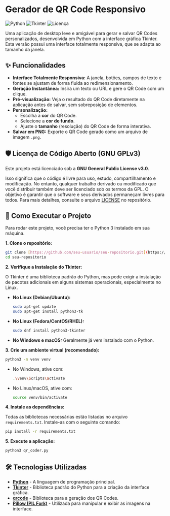 # Gerador de QR Code Responsivo

![Python](https://img.shields.io/badge/Python-3.8%2B-blue.svg)
![Tkinter](https://img.shields.io/badge/UI-Tkinter-orange.svg)
![Licença](https://img.shields.io/badge/License-GPLv3-blue.svg)

Uma aplicação de desktop leve e amigável para gerar e salvar QR Codes personalizados, desenvolvida em Python com a interface gráfica Tkinter. Esta versão possui uma interface totalmente responsiva, que se adapta ao tamanho da janela.

## ✨ Funcionalidades

* **Interface Totalmente Responsiva:** A janela, botões, campos de texto e fontes se ajustam de forma fluida ao redimensionamento.
* **Geração Instantânea:** Insira um texto ou URL e gere o QR Code com um clique.
* **Pré-visualização:** Veja o resultado do QR Code diretamente na aplicação antes de salvar, sem sobreposição de elementos.
* **Personalização:**
    * Escolha a **cor** do QR Code.
    * Selecione a **cor de fundo**.
    * Ajuste o **tamanho** (resolução) do QR Code de forma interativa.
* **Salvar em PNG:** Exporte o QR Code gerado como um arquivo de imagem `.png`.

## 🛡️ Licença de Código Aberto (GNU GPLv3)

Este projeto está licenciado sob a **GNU General Public License v3.0**.

Isso significa que o código é livre para uso, estudo, compartilhamento e modificação. No entanto, qualquer trabalho derivado ou modificado que você distribuir também deve ser licenciado sob os termos da GPL. O objetivo é garantir que o software e seus derivados permaneçam livres para todos. Para mais detalhes, consulte o arquivo [LICENSE](LICENSE) no repositório.

## 🚀 Como Executar o Projeto

Para rodar este projeto, você precisa ter o Python 3 instalado em sua máquina.

**1. Clone o repositório:**

```bash
git clone [https://github.com/seu-usuario/seu-repositorio.git](https://github.com/seu-usuario/seu-repositorio.git)
cd seu-repositorio
```

**2. Verifique a Instalação do Tkinter:**

O Tkinter é uma biblioteca padrão do Python, mas pode exigir a instalação de pacotes adicionais em alguns sistemas operacionais, especialmente no Linux.

* **No Linux (Debian/Ubuntu):**
  ```bash
  sudo apt-get update
  sudo apt-get install python3-tk
  ```
* **No Linux (Fedora/CentOS/RHEL):**
  ```bash
  sudo dnf install python3-tkinter
  ```
* **No Windows e macOS:** Geralmente já vem instalado com o Python.

**3. Crie um ambiente virtual (recomendado):**

```bash
python3 -m venv venv
```

* No Windows, ative com:
    ```bash
    .\venv\Scripts\activate
    ```
* No Linux/macOS, ative com:
    ```bash
    source venv/bin/activate
    ```

**4. Instale as dependências:**

Todas as bibliotecas necessárias estão listadas no arquivo `requirements.txt`. Instale-as com o seguinte comando:

```bash
pip install -r requirements.txt
```

**5. Execute a aplicação:**

```bash
python3 qr_coder.py
```

## 🛠️ Tecnologias Utilizadas

* **[Python](https://www.python.org/)** - A linguagem de programação principal.
* **[Tkinter](https://docs.python.org/3/library/tkinter.html)** - Biblioteca padrão do Python para a criação da interface gráfica.
* **[qrcode](https://pypi.org/project/qrcode/)** - Biblioteca para a geração dos QR Codes.
* **[Pillow (PIL Fork)](https://pypi.org/project/Pillow/)** - Utilizada para manipular e exibir as imagens na interface.
